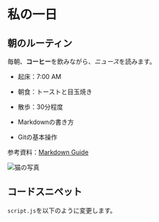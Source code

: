 # 私の一日

## 朝のルーティン

毎朝、**コーヒー**を飲みながら、*ニュース*を読みます。

- 起床：7:00 AM  
- 朝食：トーストと目玉焼き  
- 散歩：30分程度

- Markdownの書き方
- Gitの基本操作

参考資料：[Markdown Guide](https:/example.com/)

![猫の写真](https://example.com/sample.png)

## コードスニペット

`script.js`を以下のように変更します。
